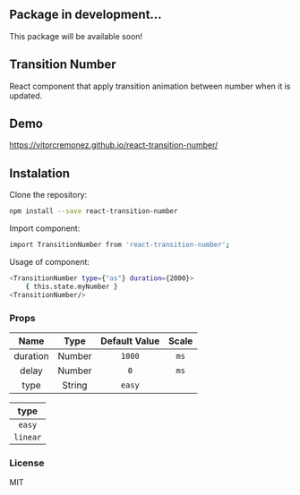 ## Package in development...

This package will be available soon!

## Transition Number

React component that apply transition animation between number when it is updated.


## Demo

https://vitorcremonez.github.io/react-transition-number/

## Instalation

Clone the repository:
```sh
npm install --save react-transition-number
```

Import component:
```sh
import TransitionNumber from 'react-transition-number';
```


Usage of component:
```sh
<TransitionNumber type={"as"} duration={2000}>
	{ this.state.myNumber }
<TransitionNumber/>
```


### Props

| Name | Type | Default Value | Scale |
|:------:|:------:|:---------------:| :----: |
| duration | Number | `1000` | `ms` |
| delay | Number | `0` | `ms` |
| type | String | `easy` | |

| type |
|:------:|
| `easy` |
| `linear` |

### License

MIT